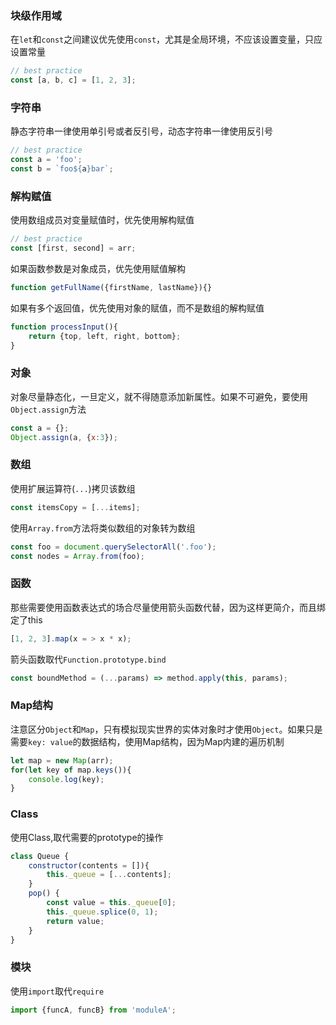 ### 块级作用域
在`let`和`const`之间建议优先使用`const`，尤其是全局环境，不应该设置变量，只应设置常量
```js
// best practice
const [a, b, c] = [1, 2, 3];
```

### 字符串
静态字符串一律使用单引号或者反引号，动态字符串一律使用反引号
```js
// best practice
const a = 'foo';
const b = `foo${a}bar`;
```

### 解构赋值
使用数组成员对变量赋值时，优先使用解构赋值
```js
// best practice
const [first, second] = arr;
```
如果函数参数是对象成员，优先使用赋值解构
```js
function getFullName({firstName, lastName}){}
```
如果有多个返回值，优先使用对象的赋值，而不是数组的解构赋值
```js
function processInput(){
    return {top, left, right, bottom};
}
```

### 对象
对象尽量静态化，一旦定义，就不得随意添加新属性。如果不可避免，要使用`Object.assign`方法
```js
const a = {};
Object.assign(a, {x:3});
```

### 数组
使用扩展运算符(`...`)拷贝该数组
```js
const itemsCopy = [...items];
```
使用`Array.from`方法将类似数组的对象转为数组
```js
const foo = document.querySelectorAll('.foo');
const nodes = Array.from(foo);
```

### 函数
那些需要使用函数表达式的场合尽量使用箭头函数代替，因为这样更简介，而且绑定了this
```js
[1, 2, 3].map(x = > x * x);
```
箭头函数取代`Function.prototype.bind`
```js
const boundMethod = (...params) => method.apply(this, params);
```

### Map结构
注意区分`Object`和`Map`，只有模拟现实世界的实体对象时才使用`Object`。如果只是需要`key: value`的数据结构，使用Map结构，因为Map内建的遍历机制
```js
let map = new Map(arr);
for(let key of map.keys()){
    console.log(key);
}
```

### Class
使用Class,取代需要的prototype的操作
```js
class Queue {
    constructor(contents = []){
        this._queue = [...contents];
    }
    pop() {
        const value = this._queue[0];
        this._queue.splice(0, 1);
        return value;
    }
}
```

### 模块
使用`import`取代`require`
```js
import {funcA, funcB} from 'moduleA';
```
